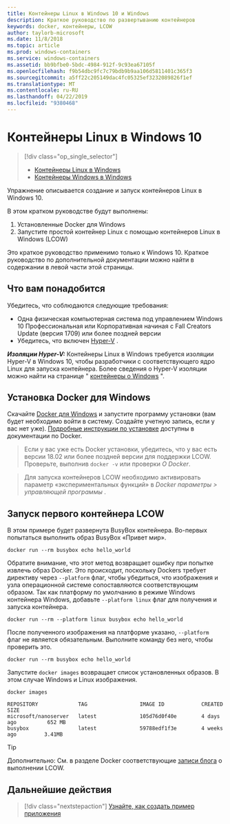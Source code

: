 ```yaml
---
title: Контейнеры Linux в Windows 10 и Windows
description: Краткое руководство по развертыванию контейнеров
keywords: docker, контейнеры, LCOW
author: taylorb-microsoft
ms.date: 11/8/2018
ms.topic: article
ms.prod: windows-containers
ms.service: windows-containers
ms.assetid: bb9bfbe0-5bdc-4984-912f-9c93ea67105f
ms.openlocfilehash: f9b54dbc9fc7c79bdb9b9aa106d5811401c365f3
ms.sourcegitcommit: a5ff22c205149dac4fc05325ef3232089826f1ef
ms.translationtype: MT
ms.contentlocale: ru-RU
ms.lasthandoff: 04/22/2019
ms.locfileid: "9380468"
---
```

# <a name="linux-containers-on-windows-10"></a>Контейнеры Linux в Windows 10

> [!div class="op_single_selector"]
> - [Контейнеры Linux в Windows](quick-start-windows-10-linux.md)
> - [Контейнеры Windows в Windows](quick-start-windows-10.md)

Упражнение описывается создание и запуск контейнеров Linux в Windows 10.

В этом кратком руководстве будут выполнены:

1. Установленные Docker для Windows
2. Запустите простой контейнер Linux с помощью контейнеров Linux в Windows (LCOW)

Это краткое руководство применимо только к Windows 10. Краткое руководство по дополнительной документации можно найти в содержании в левой части этой страницы.

## <a name="prerequisites"></a>Что вам понадобится

Убедитесь, что соблюдаются следующие требования:
- Одна физическая компьютерная система под управлением Windows 10 Профессиональная или Корпоративная начиная с Fall Creators Update (версия 1709) или более поздней версии
- Убедитесь, что включен [Hyper-V](https://docs.microsoft.com/en-us/virtualization/hyper-v-on-windows/reference/hyper-v-requirements) .

***Изоляции Hyper-V:*** Контейнеры Linux в Windows требуется изоляции Hyper-V в Windows 10, чтобы разработчики с соответствующего ядро Linux для запуска контейнера. Более сведения о Hyper-V изоляции можно найти на странице " [контейнеры о Windows](../about/index.md) ".

## <a name="install-docker-for-windows"></a>Установка Docker для Windows

Скачайте [Docker для Windows](https://store.docker.com/editions/community/docker-ce-desktop-windows) и запустите программу установки (вам будет необходимо войти в систему. Создайте учетную запись, если у вас нет уже). [Подробные инструкции по установке](https://docs.docker.com/docker-for-windows/install) доступны в документации по Docker.

> Если у вас уже есть Docker установки, убедитесь, что у вас есть версии 18.02 или более поздней версии для поддержки LCOW. Проверьте, выполнив `docker -v` или проверки *О Docker*.

> Для запуска контейнеров LCOW необходимо активировать параметр «экспериментальных функций» в *Docker параметры > управляющей программы* .

## <a name="run-your-first-lcow-container"></a>Запуск первого контейнера LCOW

В этом примере будет развернута BusyBox контейнера. Во-первых попытаться выполнить образ BusyBox «Привет мир».

```console
docker run --rm busybox echo hello_world
```

Обратите внимание, что этот метод возвращает ошибку при попытке извлечь образ Docker. Это происходит, поскольку Dockers требует директиву через `--platform` флаг, чтобы убедиться, что изображения и узла операционной системе сопоставляются соответствующим образом. Так как платформу по умолчанию в режиме Windows контейнера Windows, добавьте `--platform linux` флаг для получения и запуска контейнера.

```console
docker run --rm --platform linux busybox echo hello_world
```

После полученного изображения на платформе указано, `--platform` флаг не является обязательным. Выполните команду без него, чтобы проверить это.

```console
docker run --rm busybox echo hello_world
```

Запустите `docker images` возвращает список установленных образов. В этом случае Windows и Linux изображения.

```console
docker images

REPOSITORY             TAG                 IMAGE ID            CREATED             SIZE
microsoft/nanoserver   latest              105d76d0f40e        4 days ago          652 MB
busybox                latest              59788edf1f3e        4 weeks ago         3.41MB
```

> [!TIP]
> Дополнительно: См. в разделе Docker соответствующие [записи блога](https://blog.docker.com/2018/02/docker-for-windows-18-02-with-windows-10-fall-creators-update/) о выполнении LCOW.

## <a name="next-steps"></a>Дальнейшие действия

> [!div class="nextstepaction"]
> [Узнайте, как создать пример приложения](./building-sample-app.md)